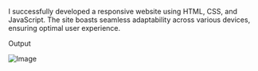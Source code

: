 I successfully developed a responsive website using HTML, CSS, and JavaScript. The site boasts seamless adaptability across various devices, ensuring optimal user experience.

Output

![Image](https://github.com/SnehaDatey/HTML-CSS-JS-Projects/assets/110827358/c95f8106-9efd-4318-bf8b-7a893782f5e8)
